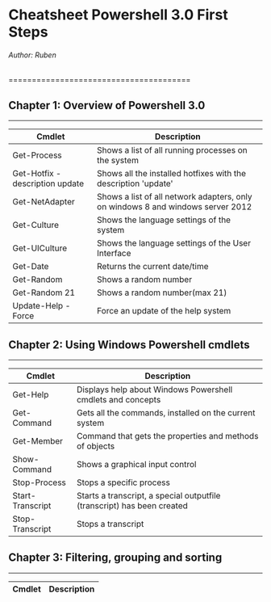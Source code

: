 # Cheatsheet Powershell 3.0 First Steps
###### Author: Ruben
=======================================

## Chapter 1: Overview of Powershell 3.0
----------------------

|Cmdlet|Description|
|------|-----------|
|Get-Process|Shows a list of all running processes on the system|
|Get-Hotfix -description update |Shows all the installed hotfixes with the description 'update'|
|Get-NetAdapter|Shows a list of all network adapters, only on windows 8 and windows server 2012|
|Get-Culture|Shows the language settings of the system|
|Get-UICulture|Shows the language settings of the User Interface|
|Get-Date|Returns the current date/time|
|Get-Random|Shows a random number|
|Get-Random 21|Shows a random number(max 21)|
|Update-Help -Force|Force an update of the help system|

## Chapter 2: Using Windows Powershell cmdlets
----------------------------------------------

|Cmdlet|Description|
|------|-----------|
|Get-Help|Displays help about Windows Powershell cmdlets and concepts|
|Get-Command|Gets all the commands, installed on the current system|
|Get-Member|Command that gets the properties and methods of objects|
|Show-Command|Shows a graphical input control|
|Stop-Process|Stops a specific process|
|Start-Transcript|Starts a transcript, a special outputfile (transcript) has been created|
|Stop-Transcript| Stops a transcript|


## Chapter 3: Filtering, grouping and sorting
----------------------------------------------

|Cmdlet|Description|
|------|-----------|

